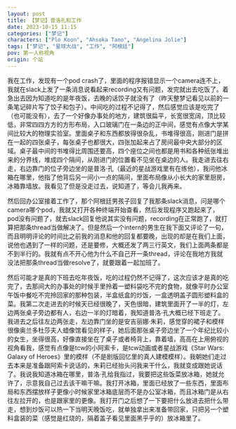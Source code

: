 ```yaml
---
layout: post
title: 【梦记】普洛孔和工作
date: 2023-10-15 11:15
categories: ["梦记"]
characters: ["Plo Koon", "Ahsoka Tano", "Angelina Jolie"]
tags: ["梦记", "星球大战", "工作", "阿根廷"]
pov: 第一人称视角
origin: 个站
---
```


我在工作，发现有一个pod crash了，里面的程序报错显示一个camera连不上，我就在slack上发了一条消息说看起来recording又有问题，发完就出去吃饭了。着急出去因为知道吃的是年夜饭，去晚的话饺子就没有了（昨天整梦记看见以前的一条笔记碎片写了饺子和包子）。中间吃的过程不记得了，然后感觉应该是吃完了（也可能没有），去了一个好像办事处的地方，建筑很扁平，长宽很宽阔，顶比较低，非常四四方方的方形布局，入口玻璃门在一条边的正中间，感觉有点像大学某间比较大的物理实验室。里面桌子和东西都放得很杂乱，书堆得很高，刚进门是拼在一起的四张桌子，每张桌子也都很大，四张加起来占了房间最中央大部分的区域。桌子最中间的书堆得比周围还要高，四个座位之间也都是用书和各种纸张堆出来的分界线，堆成四个隔间，从刚进门的位置看不见坐在桌边的人。我走进去往右走，右边靠门的位子旁边坐的是普洛·孔（最近的星战游戏里有在练他），我问他冰箱在哪里，他指了他背后另一间小一点的隔间，里面布局像从小长大的家里厨房，冰箱靠墙放。我看见了但是没走过去，说知道了，等会儿我再来。

然后回办公室接着工作了，那个阿根廷男孩子回复了我那条slack消息，问是哪个camera哪个pod，我就又打开各种终端开始查看，然后发现程序又跑起来了，pod没有问题了，就去slack回复他说其实没有问题，recording在正常跑了，就打算把那条thread当做解决了。但是然后一个intern的男生在我下面又评论了一句，而且明明评论的时间比之前我的消息和他的回复都要晚，出现的却是在我们上面，说他也遇到了一样的问题，还是要修，大概还发了两三行英文，我们上面两条都是不到半行的。我就有点不开心他为什么不自己开一条thread，评论在我地方我就没法把那条thread当做resolve了，就要跟着一起加班了。

然后可能才是真的下班去吃年夜饭，吃的过程仍然不记得了，这次应该才是真的吃完了，去那间大的办事处的时候手里拎着一塑料袋吃不完的食物，就像平时办公室午饭中餐吃不完拎回家的那种包装，半盒纸盒的炒饭，一盒透明盖子圆形塑料盒的菜。我第二次走进去的时候天已经很晚了，天色很暗，建筑里面开了一半的灯，左边两张桌子旁边都有人，右边一半的灯暗着，我知道普洛·孔大概已经下班走了。我进去之后往左边两张走，左边靠门坐的是安吉丽娜·朱莉，感觉穿的裙子和模样很像奥兰多杜莎夫人蜡像馆看见的样子，她后面那张桌子旁边坐了一个年纪比较小的女生，坐得很高，好像直接坐在了桌子或者椅背上，靠着墙，高高在上用俯视的视角看我，感觉有点像是tcw的小阿索卡，是tcw动画或者星战游戏《Star Wars: Galaxy of Heroes》里的模样（不是剧版回忆里的真人建模模样）。我朝她们走过去本来是准备跟阿索卡说话的，朱莉已经抬头问我来干什么，我就变成跟她说话了。我说我知道冰箱在哪里，普洛·孔给我指过，我要把这些饭菜放冰箱，她就允许了，示意我自己过去该干嘛干嘛。我打开冰箱，里面已经放了一些东西，里面布局和东西摆放样子更像小时候家里冰箱底层而不是办公室冰箱，而且冰箱门是从右往左拉开的，也是跟家里的更像。我打开门之后想了一下要把什么放进去把什么带走，想到炒饭可以热一下当明天晚饭吃，就单独拿出来准备带回家，只把另一个塑料盒装的菜（感觉是红烧的，隔着盖子看见里面黑乎乎的）放冰箱里了。
